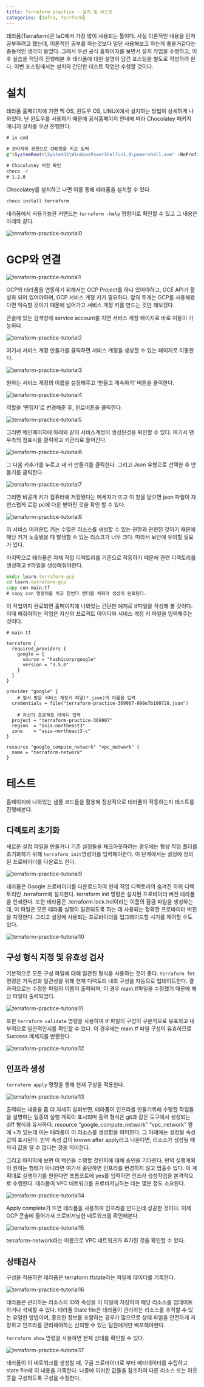 ```yaml
---
title: Terraform practice - 설치 및 테스트
categories: [Infra, Terrform]
---
```


테라폼(Terraform)은 IaC에서 가장 많이 사용되는 툴이다. 사실 이론적인 내용을 먼저 공부하려고 했는데, 이론적인 공부를 하는것보다 일단 사용해보고 하는게 좋을거같다는 충동적인 생각이 들었다. 그래서 우선 공식 홈페이지를 보면서 설치 작업을 수행하고, 이후 실습을 적당히 진행해본 후 테라폼에 대한 설명이 담긴 포스팅을 별도로 작성하려 한다. 이번 포스팅에서는 설치와 간단한 테스트 작업만 수행할 것이다.

# 설치

테라폼 홈페이지에 가면 맥 OS, 윈도우 OS, LINUX에서 설치하는 방법이 상세하게 나와있다. 난 윈도우를 사용하기 때문에 공식홈페이지 안내에 따라 Chocolatey 패키지 매니저 설치를 우선 진행한다.

```cmd
# in cmd

# 관리자의 권한으로 CMD창을 키고 입력
@"%SystemRoot%\System32\WindowsPowerShell\v1.0\powershell.exe" -NoProfile -InputFormat None -ExecutionPolicy Bypass -Command "[System.Net.ServicePointManager]::SecurityProtocol = 3072; iex ((New-Object System.Net.WebClient).DownloadString('https://community.chocolatey.org/install.ps1'))" && SET "PATH=%PATH%;%ALLUSERSPROFILE%\chocolatey\bin"

# Chocolatey 버전 확인
choco -V
# 1.2.0
```

Chocolatey를 설치하고 나면 이를 통해 테라폼을 설치할 수 있다.

```cmd
choco install terraform
```

테라폼에서 사용가능한 커맨드는 `terraform -help` 명령어로 확인할 수 있고 그 내용은 아래와 같다.

![terraform-practice-tutorial0](/images/terraform-practice-tutorial0.png)

# GCP와 연결

![terraform-practice-tutorial1](/images/terraform-practice-tutorial1.png)

GCP와 테라폼을 연동하기 위해서는 GCP Project를 하나 있어야하고, GCE API가 활성화 되어 있어야하며, GCP 서비스 계정 키가 필요하다. 앞의 두개는 GCP를 사용해봤다면 익숙할 것이기 때문에 넘어가고 서비스 계정 키를 만드는 것만 해보겠다.

콘솔에 있는 검색창에 service account를 치면 서비스 계정 페이지로 바로 이동이 가능하다.

![terraform-practice-tutorial2](/images/terraform-practice-tutorial2.png)

여기서 서비스 계정 만들기를 클릭하면 서비스 계정을 생성할 수 있는 페이지로 이동한다.

![terraform-practice-tutorial3](/images/terraform-practice-tutorial3.png)

원하는 서비스 계정의 이름을 설정해주고 ‘만들고 계속하기’ 버튼을 클릭한다.

![terraform-practice-tutorial4](/images/terraform-practice-tutorial4.png)

역할을 ‘편집자’로 변경해준 후, 완료버튼을 클릭한다.

![terraform-practice-tutorial5](/images/terraform-practice-tutorial5.png)

그러면 메인페이지에 아래와 같이 서비스계정이 생성된것을 확인할 수 있다. 여기서 맨 우측의 점표시를 클릭하고 키관리로 들어간다.

![terraform-practice-tutorial6](/images/terraform-practice-tutorial6.png)

그 다음 키추가를 누르고 새 키 만들기를 클릭한다. 그리고 Json 유형으로 선택한 후 만들기를 클릭한다.

![terraform-practice-tutorial7](/images/terraform-practice-tutorial7.png)

그러면 비공개 키가 컴퓨터에 저장됐다는 메세지가 뜨고 이 창을 닫으면 json 파일이 자연스럽게 로컬 pc에 다운 받아진 것을 확인 할 수 있다.

![terraform-practice-tutorial8](/images/terraform-practice-tutorial8.png)

이 서비스 어카운트 키는 수많은 리소스를 생성할 수 있는 권한과 관련된 것이기 때문에 해당 키가 노출됐을 때 발생할 수 있는 리스크가 너무 크다. 따라서 보안에 유의할 필요가 있다.

마지막으로 테라폼은 자체 작업 디렉토리를 기준으로 작동하기 때문에 관련 디렉토리를 생성하고 tf파일을 생성해줘야한다.

```cmd
mkdir learn-terraform-gcp
cd learn-terraform-gcp
copy con main.tf
# copy con 명령어를 치고 한번더 엔터를 쳐줘야 생성이 완료된다.
```

이 작업까지 완료되면 홈페이지에 나와있는 간단한 예제로 tf파일을 작성해 볼 것이다. 이때 해줘야하는 작업은 자신의 프로젝트 아이디와 서비스 계정 키 파일을 입력해주는 것이다.

```text
# main.tf

terraform {
  required_providers {
    google = {
      source = "hashicorp/google"
      version = "3.5.0"
    }
  }
}

provider "google" {
	# 앞서 받은 서비스 계정키 퍼알(*.json)의 이름을 입력
  credentials = file("terraform-practice-369907-098e7b100728.json")

	# 자신의 프로젝트 아이디 입력
  project = "terraform-practice-369907"
  region  = "asia-northeast3"
  zone    = "asia-northeast3-c"
}

resource "google_compute_network" "vpc_network" {
  name = "terraform-network"
}
```

# 테스트

홈페이지에 나와있는 샘플 코드들을 활용해 정상적으로 테라폼이 작동하는지 테스트를 진행해본다.

## 디렉토리 초기화

새로운 설정 파일을 만들거나 기존 설정들을 체크아웃하려는 경우에는 항상 작업 폴더를 초기화하기 위해 `terraform init`명령어를 입력해야한다. 이 단계에서는 설정에 정의 된 프로바이더를 다운로드 한다.

![terraform-practice-tutorial9](/images/terraform-practice-tutorial9.png)

테라폼은 Google 프로바이더를 다운로드하여 현재 작업 디렉토리의 숨겨진 하위 디렉토리인 .terraform에 설치한다. terraform init 명령은 설치된 프로바이더 버전 테라폼을 인쇄한다. 또한 테라폼은 .terraform.lock.hcl이라는 이름의 잠금 파일을 생성하는데, 이 파일은 모든 테라폼 실행이 일관되도록 하는 데 사용되는 정확한 프로바이더 버전을 지정한다. 그리고 설정에 사용되는 프로바이더를 업그레이드할 시기를 제어할 수도 있다.

![terraform-practice-tutorial10](/images/terraform-practice-tutorial10.png)

## 구성 형식 지정 및 유효성 검사

기본적으로 모든 구성 파일에 대해 일관된 형식을 사용하는 것이 좋다. `terraform fmt` 명령은 가독성과 일관성을 위해 현재 디렉토리 내의 구성을 자동으로 업데이트한다. 결과적으로는 수정한 파일의 이름이 출력되며, 이 경우 main.tf파일을 수정했기 때문에 해당 파일이 출력되었다.

![terraform-practice-tutorial11](/images/terraform-practice-tutorial11.png)

또한 `terraform validate` 명령을 사용하여 tf 파일의 구성이 구문적으로 유효하고 내부적으로 일관적인지를 확인할 수 있다. 이 경우에는 main.tf 파일 구성이 유효하므로 Success 메세지를 반환한다.

![terraform-practice-tutorial12](/images/terraform-practice-tutorial12.png)

## 인프라 생성

`terraform apply` 명령을 통해 현재 구성을 적용한다.

![terraform-practice-tutorial13](/images/terraform-practice-tutorial13.png)

출력되는 내용을 좀 더 자세히 살펴보면, 테라폼이 인프라를 만들기위해 수행할 작업들을 설명하는 일종의 실행 계획이 표시되며 출력 형식은 git과 같은 도구에서 생성되는 diff 형식과 유사하다. resource “google_compute_network” “vpc_network” 옆에 +가 있는데 이는 테라폼이 이 리소스를 생성함을 의미한다. 그 아래에는 설정될 속성값이 표시된다. 만약 속성 값이 known after apply라고 나온다면, 리소스가 생성될 때까지 값을 알 수 없다는 것을 의미한다.

그리고 마지막에 보면 이 액션을 수행할 것인지에 대해 승인을 기다린다. 만약 실행계획이 원하는 형태가 아니라면 여기서 중단하면 인프라를 변경하지 않고 멈출수 있다. 이 계획대로 실행하기를 원한다면 프롬프트에 yes를 입력하면 인프라 생성작업을 본격적으로 수행한다. 테라폼이 VPC 네트워크를 프로비저닝하는 데는 몇분 정도 소요된다.

![terraform-practice-tutorial14](/images/terraform-practice-tutorial14.png)

Apply complete가 뜨면 테라폼을 사용하여 인프라를 만드는데 성공한 것이다. 이제 GCP 콘솔에 들어가서 프로비저닝한 네트워크를 확인해본다.

![terraform-practice-tutorial15](/images/terraform-practice-tutorial15.png)

terraform-network라는 이름으로 VPC 네트워크가 추가된 것을 확인할 수 있다.

## 상태검사

구성을 적용하면 테라폼은 terraform.tfstate라는 파일에 데이터를 기록한다.

![terraform-practice-tutorial16](/images/terraform-practice-tutorial16.png)

테라폼은 관리하는 리소스의 ID와 속성을 이 파일에 저장하여 해당 리소스를 업데이트하거나 삭제할 수 있다. 테라폼 State file은 테라폼이 관리하는 리소스를 추적할 수 있는 유일한 방법이며, 중요한 정보를 포함하는 경우가 많으므로 상태 파일을 안전하게 저장하고 인프라를 관리해야하는 신뢰할 수 있는 팀원에게만 배포해야한다.

`terraform show` 명령을 사용하면 현재 상태를 확인할 수 있다.

![terraform-practice-tutorial17](/images/terraform-practice-tutorial17.png)

테라폼이 이 네트워크를 생성할 때, 구글 프로바이더로 부터 메타데이터를 수집하고 state file에 이 내용을 기록한다. 나중에 이러한 값들을 참조하여 다른 리소스 또는 아웃풋을 구성하도록 구성을 수정한다.

